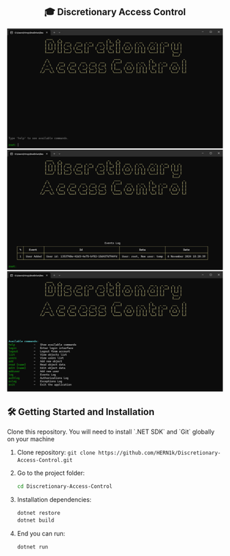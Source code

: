 <h2 align="center">🎓 Discretionary Access Control</h2>
<div align="center">
  <img alt="Home" src="/Src/home.png" />
  <img alt="Log" src="/Src/log.png" />
  <img alt="Help" src="/Src/help.png" />
</div>
<p></p>

## 🛠 Getting Started and Installation

<p>Clone this repository. You will need to install `.NET SDK` and `Git` globally on your machine</p>
<p></p>

1. Clone repository: `git clone https://github.com/HERN1k/Discretionary-Access-Control.git`

2. Go to the project folder:
   ```bash
   cd Discretionary-Access-Control
   
3. Installation dependencies:
   ```bash
   dotnet restore
   dotnet build

4. End you can run: 
   ```bash
   dotnet run
   
<p></p>
